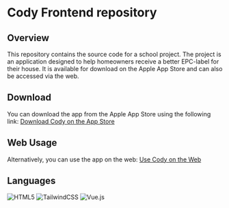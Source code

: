 # Cody Frontend repository

## Overview

This repository contains the source code for a school project. The project is an application designed to help homeowners receive a better EPC-label for their house. It is available for download on the Apple App Store and can also be accessed via the web.

## Download

You can download the app from the Apple App Store using the following link:
[Download Cody on the App Store](https://apps.apple.com/be/app/cody/id6503445867?l=nl)

## Web Usage

Alternatively, you can use the app on the web:
[Use Cody on the Web](https://docs.codyepc.com)

## Languages
![HTML5](https://img.shields.io/badge/html5-%23E34F26.svg?style=for-the-badge&logo=html5&logoColor=white)
![TailwindCSS](https://img.shields.io/badge/tailwindcss-%2338B2AC.svg?style=for-the-badge&logo=tailwind-css&logoColor=white)
![Vue.js](https://img.shields.io/badge/vuejs-%2335495e.svg?style=for-the-badge&logo=vuedotjs&logoColor=%234FC08D)
